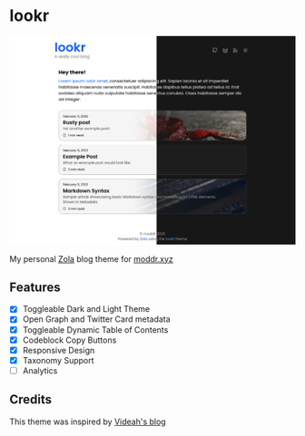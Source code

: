 # lookr

![](static/images/screenshot.png)

My personal [Zola](https://www.getzola.org) blog theme for [moddr.xyz](https://moddr.xyz)

## Features
 - [X] Toggleable Dark and Light Theme 
 - [X] Open Graph and Twitter Card metadata
 - [X] Toggleable Dynamic Table of Contents
 - [X] Codeblock Copy Buttons
 - [X] Responsive Design
 - [X] Taxonomy Support
 - [ ] Analytics

## Credits
This theme was inspired by [Videah's blog](https://blog.videah.net)
